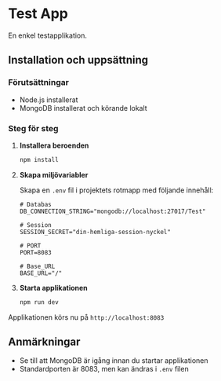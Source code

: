 # Test App

En enkel testapplikation.

## Installation och uppsättning

### Förutsättningar

- Node.js installerat
- MongoDB installerat och körande lokalt

### Steg för steg

1. **Installera beroenden**
   ```bash
   npm install
   ```

2. **Skapa miljövariabler**
   
   Skapa en `.env` fil i projektets rotmapp med följande innehåll:
   ```env
   # Databas
   DB_CONNECTION_STRING="mongodb://localhost:27017/Test"

   # Session
   SESSION_SECRET="din-hemliga-session-nyckel"

   # PORT
   PORT=8083

   # Base_URL
   BASE_URL="/"
   ```

3. **Starta applikationen**
   ```bash
   npm run dev
   ```

Applikationen körs nu på `http://localhost:8083`

## Anmärkningar

- Se till att MongoDB är igång innan du startar applikationen
- Standardporten är 8083, men kan ändras i `.env` filen